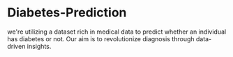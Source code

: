 # Diabetes-Prediction
we're utilizing a dataset rich in medical data to predict whether an individual has diabetes or not. Our aim is to revolutionize diagnosis through data-driven insights.
